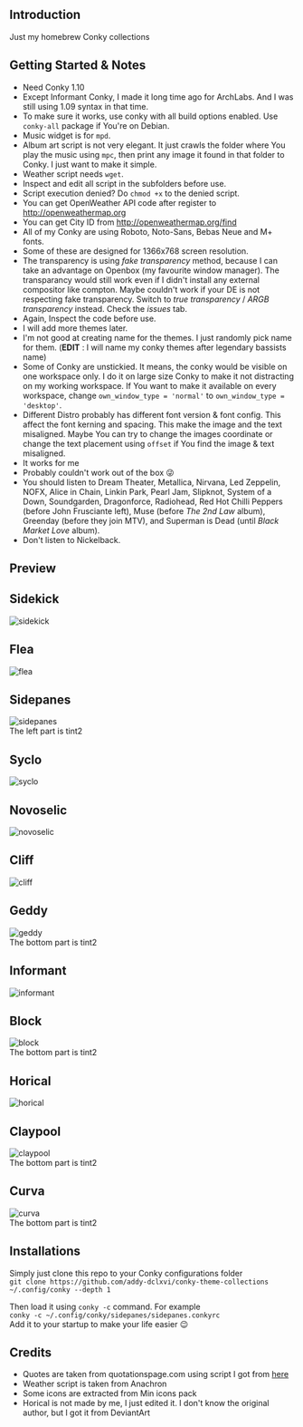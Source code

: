 ## Introduction
Just my homebrew Conky collections

## Getting Started & Notes
- Need Conky 1.10
- Except Informant Conky, I made it long time ago for ArchLabs. And I was still using 1.09 syntax in that time.
- To make sure it works, use conky with all build options enabled.
Use `conky-all` package if You're on Debian.
- Music widget is for `mpd`.
- Album art script is not very elegant.
It just crawls the folder where You play the music using `mpc`,
then print any image it found in that folder to Conky.
I just want to make it simple.
- Weather script needs `wget`.
- Inspect and edit all script in the subfolders before use.
- Script execution denied? Do `chmod +x` to the denied script.
- You can get OpenWeather API code after register to  http://openweathermap.org
- You can get City ID from http://openweathermap.org/find
- All of my Conky are using Roboto, Noto-Sans, Bebas Neue and M+ fonts.
- Some of these are designed for 1366x768 screen resolution.
- The transparency is using *fake transparency* method, because I can take an advantage on Openbox (my favourite window manager).
The transparancy would still work even if I didn't install any external compositor like compton.
Maybe couldn't work if your DE is not respecting fake transparency.
Switch to *true transparency* / *ARGB transparency* instead.
Check the *issues* tab. 
- Again, Inspect the code before use.
- I will add more themes later.
- I'm not good at creating name for the themes.
I just randomly pick name for them. (**EDIT** : I will name my conky themes after legendary bassists name)  
- Some of Conky are unstickied. It means, the conky would be visible on one workspace only.
I do it on large size Conky to make it not distracting on my working workspace.
If You want to make it available on every workspace, change
`own_window_type = 'normal'` to `own_window_type = 'desktop'`.
- Different Distro probably has different font version & font config.
This affect the font kerning and spacing. This make the image and the text misaligned.
Maybe You can try to change the images coordinate or change the text placement using `offset` if You find the image & text misaligned.
- It works for me
- Probably couldn't work out of the box :stuck_out_tongue_winking_eye:
- You should listen to Dream Theater, Metallica, Nirvana, Led Zeppelin, NOFX, Alice in Chain, Linkin Park,
Pearl Jam, Slipknot, System of a Down, Soundgarden, Dragonforce, Radiohead, Red Hot Chilli Peppers (before John Frusciante left),
Muse (before *The 2nd Law* album), Greenday (before they join MTV), and Superman is Dead (until *Black Market Love* album).
- Don't listen to Nickelback.

## Preview

## Sidekick
![sidekick](https://raw.githubusercontent.com/addy-dclxvi/conky-theme-collections/master/preview-sidekick.jpg) <br />

## Flea
![flea](https://raw.githubusercontent.com/addy-dclxvi/conky-theme-collections/master/preview-flea.jpg) <br />

## Sidepanes
![sidepanes](https://raw.githubusercontent.com/addy-dclxvi/conky-theme-collections/master/preview-sidepanes.jpg) <br />
The left part is tint2

## Syclo
![syclo](https://raw.githubusercontent.com/addy-dclxvi/conky-theme-collections/master/preview-syclo.jpg) <br />

## Novoselic
![novoselic](https://raw.githubusercontent.com/addy-dclxvi/conky-theme-collections/master/preview-novoselic.jpg) <br />

## Cliff
![cliff](https://raw.githubusercontent.com/addy-dclxvi/conky-theme-collections/master/preview-cliff.jpg) <br />

## Geddy
![geddy](https://raw.githubusercontent.com/addy-dclxvi/conky-theme-collections/master/preview-geddy.jpg) <br />
The bottom part is tint2

## Informant
![informant](https://raw.githubusercontent.com/addy-dclxvi/conky-theme-collections/master/preview-informant.jpg) <br />

## Block
![block](https://raw.githubusercontent.com/addy-dclxvi/conky-theme-collections/master/preview-block.jpg) <br />
The bottom part is tint2

## Horical
![horical](https://raw.githubusercontent.com/addy-dclxvi/conky-theme-collections/master/preview-horical.jpg) <br />

## Claypool
![claypool](https://raw.githubusercontent.com/addy-dclxvi/conky-theme-collections/master/preview-claypool.jpg) <br />
The bottom part is tint2

## Curva
![curva](https://raw.githubusercontent.com/addy-dclxvi/conky-theme-collections/master/preview-curva.jpg) <br />
The bottom part is tint2

## Installations
Simply just clone this repo to your Conky configurations folder <br />
`git clone https://github.com/addy-dclxvi/conky-theme-collections ~/.config/conky --depth 1`

Then load it using `conky -c` command. For example <br />
`conky -c ~/.config/conky/sidepanes/sidepanes.conkyrc` <br />
Add it to your startup to make your life easier :wink:

## Credits
- Quotes are taken from quotationspage.com using script I got from
  [here](https://gist.github.com/SahilC/2767b6681539d96c4f37)
- Weather script is taken from Anachron
- Some icons are extracted from Min icons pack
- Horical is not made by me, I just edited it. I don't know the original author, but I got it from DeviantArt

